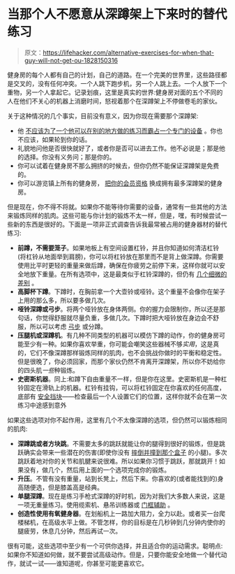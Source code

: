 # 当那个人不愿意从深蹲架上下来时的替代练习

> 原文：<https://lifehacker.com/alternative-exercises-for-when-that-guy-will-not-get-ou-1828150316>

健身房的每个人都有自己的计划，自己的道路。在一个完美的世界里，这些路径都是交叉的，没有任何冲突。一个人跳下跑步机，另一个人跳上去。一个人放下一个重物，另一个人拿起它。记录划痕，这里是真实的世界:健身房对面的五个不同的人在他们不关心的机器上消磨时间，怒视着那个在深蹲架上不停做卷毛的家伙。



关于这种情况的几个事实，目前没有意义，因为你现在需要那个深蹲架:

*   他 [不应该为了一个他可以在别的地方做的练习而霸占一个专门的设备](https://lifehacker.com/get-ripped-not-rude-ten-rules-for-proper-gym-etiquett-1733907609) 。你也不应该，如果轮到你的话。
*   礼貌地问他是否很快就好了，或者你是否可以进去工作。他不必说是；那是他的选择。你没有义务问；那是你的。
*   你可以试着在健身房不那么拥挤的时候去，但你仍然不能保证深蹲架是免费的。
*   你可以游览镇上所有的健身房， [把你的会员资格](https://lifehacker.com/your-gym-should-either-be-super-close-or-super-nice-1793529831) 换成拥有最多深蹲架的健身房。

但是现在，你不得不将就。如果你不能等待你需要的设备，通常有一些其他的方法来锻炼同样的肌肉。这些可能与你计划的锻炼不太一样，但是，嘿，有时候尝试一些新的东西是很好的。下面是一项非正式调查告诉我最常被占用的健身器材的替代练习:

*   **前蹲，不需要笼子**。如果地板上有空间设置杠铃，并且你知道如何清洁杠铃(将杠铃从地面举到肩膀)，你可以将杠铃放在那里而不是背上做深蹲。你需要使用比平时更轻的重量来做后蹲，确保在你疲劳之前停下来，这样你就可以安全地放下重量。在所有选项中，这是最类似于杠铃深蹲的，但仍有 [几个细微的差别](https://vitals.lifehacker.com/the-difference-between-a-front-and-back-squat-beyond-t-1787346940) 。
*   **高脚杯下蹲**。下蹲时，在胸前拿一个大壶铃或哑铃。这个重量不会像你在架子上用的那么多，所以要多做几次。
*   **哑铃深蹲或弓步**。将两个哑铃放在身体两侧。你的握力会限制你，所以还是那句话，你觉得舒服就尽量负重，多做几次。下蹲时把大哑铃放在身边会不舒服，所以可以考虑 [弓步](https://vitals.lifehacker.com/the-most-common-lunge-mistakes-and-how-to-fix-them-1788511985) 或分蹲。
*   **压腿机或深蹲机**。有几种不同类型的机器可以模仿下蹲的动作，你的健身房可能至少有一种。如果你喜欢举重，你可能会嘲笑这些器械不够*实用*，这是真的，它们不像深蹲那样锻炼同样的肌肉，也不会挑战你做时的平衡和稳定性。但是很晚了，你必须回家，而那个家伙仍然不肯离开深蹲架，所以你不妨给你的四头肌*一些*种锻炼。
*   **史密斯机器**。同上:和蹲下自由重量不一样，但是你在这里。史密斯机是一种杠铃固定在滑轨上的机器。杠铃有挂钩，可以将杠铃固定在你喜欢的任何高度，底部有 [安全挡块](https://www.robsonforensic.com/articles/smith-press-machine-expert)——检查最后一个人设置它们的位置，这样你就不会在第一次练习中途感到意外

如果这些选项对你不起作用，这里有几个不太像深蹲的选项，但仍然可以锻炼相同的肌肉:

*   **深蹲跳或者方块跳**。不需要太多的跳跃就能让你的腿得到很好的锻炼，但是跳跃确实会带来一些潜在的伤害(即使你没有 [摔倒并撞到那个盒子](https://vitals.lifehacker.com/how-to-do-box-jumps-without-freaking-out-1828056353) 的小腿)。多次跳跃着地对你的关节和肌腱来说很难。所以如果你习惯于跳跃，那就跳开！如果没有，做几个，然后用上面的一个选项完成你的锻炼。
*   **升压**。不管有没有重量，站到长凳上，然后下来。你喜欢的(或者能找到的)身高随便选，但是膝盖高是经典。
*   **单腿深蹲**。现在是练习手枪式深蹲的好时机，因为对我们大多数人来说，这是一项无重量练习。使用缆索机、悬吊训练器或 [门框辅助](https://vitals.lifehacker.com/get-serious-about-strength-and-balance-with-one-legged-1750422621) 。
*   **创造性使用有氧健身器**。在划船机上一路加大阻力，全力以赴。或者买一台爬楼梯机，在高级水平上做。不管怎样，你的目标是在几秒钟到几分钟内使你的腿疲劳，休息几分钟，然后再试一次。

很有可能，这些选项中至少有一个可供你选择，并且适合你的运动需求。聪明点:如果你不知道如何做，就不要尝试高级动作。但是，只要你能安全地做一个替代动作，就试一试——谁知道呢，你甚至可能更喜欢它。